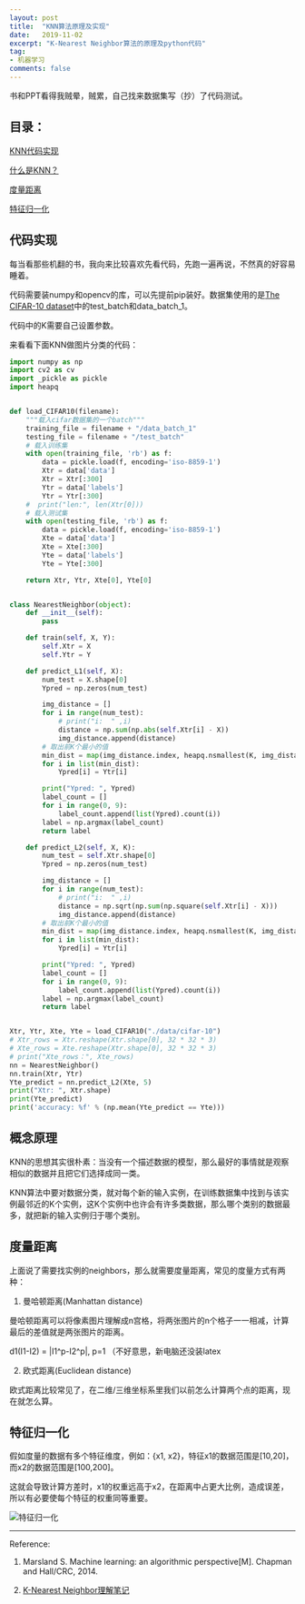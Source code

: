 ```yaml
---
layout: post
title:  "KNN算法原理及实现"
date:   2019-11-02
excerpt: "K-Nearest Neighbor算法的原理及python代码"
tag:
- 机器学习
comments: false
---
```


书和PPT看得我贼晕，贼累，自己找来数据集写（抄）了代码测试。

## 目录：

[KNN代码实现](#代码实现)

[什么是KNN？](#概念原理)

[度量距离](#度量距离)

[特征归一化](#特征归一化)

<span id="代码实现">

## 代码实现

每当看那些机翻的书，我向来比较喜欢先看代码，先跑一遍再说，不然真的好容易睡着。

代码需要装numpy和opencv的库，可以先提前pip装好。数据集使用的是[The CIFAR-10 dataset](https://www.cs.toronto.edu/~kriz/cifar.html)中的test_batch和data_batch_1。

代码中的K需要自己设置参数。

来看看下面KNN做图片分类的代码：

``` python
import numpy as np
import cv2 as cv
import _pickle as pickle
import heapq


def load_CIFAR10(filename):
    """载入cifar数据集的一个batch"""
    training_file = filename + "/data_batch_1"
    testing_file = filename + "/test_batch"
    # 载入训练集
    with open(training_file, 'rb') as f:
        data = pickle.load(f, encoding='iso-8859-1')
        Xtr = data['data']
        Xtr = Xtr[:300]
        Ytr = data['labels']
        Ytr = Ytr[:300]
    #  print("len:", len(Xtr[0]))
    # 载入测试集
    with open(testing_file, 'rb') as f:
        data = pickle.load(f, encoding='iso-8859-1')
        Xte = data['data']
        Xte = Xte[:300]
        Yte = data['labels']
        Yte = Yte[:300]

    return Xtr, Ytr, Xte[0], Yte[0]


class NearestNeighbor(object):
    def __init__(self):
        pass

    def train(self, X, Y):
        self.Xtr = X
        self.Ytr = Y

    def predict_L1(self, X):
        num_test = X.shape[0]
        Ypred = np.zeros(num_test)

        img_distance = []
        for i in range(num_test):
            # print("i:  " ,i)
            distance = np.sum(np.abs(self.Xtr[i] - X))
            img_distance.append(distance)
        # 取出前K个最小的值
        min_dist = map(img_distance.index, heapq.nsmallest(K, img_distance))
        for i in list(min_dist):
            Ypred[i] = Ytr[i]

        print("Ypred: ", Ypred)
        label_count = []
        for i in range(0, 9):
            label_count.append(list(Ypred).count(i))
        label = np.argmax(label_count)
        return label

    def predict_L2(self, X, K):
        num_test = self.Xtr.shape[0]
        Ypred = np.zeros(num_test)

        img_distance = []
        for i in range(num_test):
            # print("i:  " ,i)
            distance = np.sqrt(np.sum(np.square(self.Xtr[i] - X)))
            img_distance.append(distance)
        # 取出前K个最小的值
        min_dist = map(img_distance.index, heapq.nsmallest(K, img_distance))
        for i in list(min_dist):
            Ypred[i] = Ytr[i]

        print("Ypred: ", Ypred)
        label_count = []
        for i in range(0, 9):
            label_count.append(list(Ypred).count(i))
        label = np.argmax(label_count)
        return label


Xtr, Ytr, Xte, Yte = load_CIFAR10("./data/cifar-10")
# Xtr_rows = Xtr.reshape(Xtr.shape[0], 32 * 32 * 3)
# Xte_rows = Xte.reshape(Xtr.shape[0], 32 * 32 * 3)
# print("Xte_rows：", Xte_rows)
nn = NearestNeighbor()
nn.train(Xtr, Ytr)
Yte_predict = nn.predict_L2(Xte, 5)
print("Xtr: ", Xtr.shape)
print(Yte_predict)
print('accuracy: %f' % (np.mean(Yte_predict == Yte)))
```

<span id="概念原理">

## 概念原理

KNN的思想其实很朴素：当没有一个描述数据的模型，那么最好的事情就是观察相似的数据并且把它们选择成同一类。

KNN算法中要对数据分类，就对每个新的输入实例，在训练数据集中找到与该实例最邻近的K个实例，这K个实例中也许会有许多类数据，那么哪个类别的数据最多，就把新的输入实例归于哪个类别。

<span id="度量距离">

## 度量距离

上面说了需要找实例的neighbors，那么就需要度量距离，常见的度量方式有两种：

1. 曼哈顿距离(Manhattan distance)

曼哈顿距离可以将像素图片理解成n宫格，将两张图片的n个格子一一相减，计算最后的差值就是两张图片的距离。

d1(I1-I2) = |I1^p-I2^p|, p=1 （不好意思，新电脑还没装latex

2. 欧式距离(Euclidean  distance)

欧式距离比较常见了，在二维/三维坐标系里我们以前怎么计算两个点的距离，现在就怎么算。

<span id="特征归一化">

## 特征归一化

假如度量的数据有多个特征维度，例如：{x1, x2}，特征x1的数据范围是[10,20]，而x2的数据范围是[100,200]。

这就会导致计算方差时，x1的权重远高于x2，在距离中占更大比例，造成误差，所以有必要使每个特征的权重同等重要。

![特征归一化](https://yawwq.github.io/assets/img/KNN算法原理及实现/1.png)

***

Reference:

1. Marsland S. Machine learning: an algorithmic perspective[M]. Chapman and Hall/CRC, 2014.

2. [K-Nearest Neighbor理解笔记](https://blog.csdn.net/weixin_38419133/article/details/90814431#%23K%E8%BF%91%E9%82%BB%E7%AE%97%E6%B3%95%EF%BC%88K-Nearest%20Neighbor%EF%BC%89)
